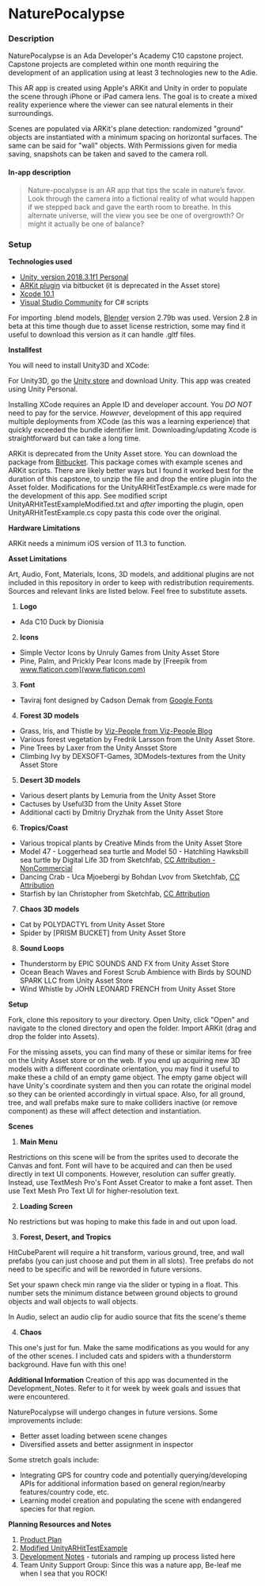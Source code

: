 # NaturePocalypse

### Description
NaturePocalypse is an Ada Developer's Academy C10 capstone project. Capstone projects are completed within one month requiring the development of an application using at least 3 technologies new to the Adie.

This AR app is created using Apple's ARKit and Unity in order to populate the scene through iPhone or iPad camera lens. The goal is to create a mixed reality experience where the viewer can see natural elements in their surroundings.

Scenes are populated via ARKit's plane detection: randomized "ground" objects are instantiated with a minimum spacing on horizontal surfaces. The same can be said for "wall" objects. With Permissions given for media saving, snapshots can be taken and saved to the camera roll.

#### __In-app description__

>Nature-pocalypse is an AR app that tips the scale in nature’s favor. Look through the camera into a fictional reality of what would happen if we stepped back and gave the earth room to breathe. In this alternate universe, will the view you see be one of overgrowth? Or might it actually be one of balance?

### Setup

__Technologies used__
- [Unity, version 2018.3.1f1 Personal](https://store.unity.com/)
- [ARKit plugin](https://bitbucket.org/Unity-Technologies/unity-arkit-plugin) via bitbucket (it is deprecated in the Asset store)
- [Xcode 10.1](https://developer.apple.com/xcode/)
- [Visual Studio Community](https://visualstudio.microsoft.com/vs/community/) for C# scripts

For importing .blend models, [Blender](https://www.blender.org/) version 2.79b was used. Version 2.8 in beta at this time though due to asset license restriction, some may find it useful to download this version as it can handle .gltf files.

__Installfest__

You will need to install Unity3D and XCode:

  For Unity3D, go the [Unity store](https://store.unity.com/) and download Unity. This app was created using Unity Personal.

  Installing XCode requires an Apple ID and developer account. You _DO NOT_ need to pay for the service. _However_, development of this app required multiple deployments from XCode (as this was a learning experience) that quickly exceeded the bundle identifier limit.  Downloading/updating Xcode is straightforward but can take a long time.

  ARKit is deprecated from the Unity Asset store. You can download the package from [Bitbucket](https://bitbucket.org/Unity-Technologies/unity-arkit-plugin). This package comes with example scenes and ARKit scripts. There are likely better ways but I found it worked best for the duration of this capstone, to unzip the file and drop the entire plugin into the Asset folder. Modifications for the UnityARHitTestExample.cs were made for the development of this app. See modified script UnityARHitTestExampleModified.txt and _after_ importing the plugin, open UnityARHitTestExample.cs copy pasta this code over the original.

__Hardware Limitations__

ARKit needs a minimum iOS version of 11.3 to function.

__Asset Limitations__

Art, Audio, Font, Materials, Icons, 3D models, and additional plugins are not included in this repository in order to keep with redistribution requirements. Sources and relevant links are listed below. Feel free to substitute assets.

1. <b>Logo</b>
  - Ada C10 Duck by Dionisia

2. <b>Icons</b>
  - Simple Vector Icons by Unruly Games from Unity Asset Store
  - Pine, Palm, and Prickly Pear Icons made by [Freepik from www.flaticon.com](www.flaticon.com)

3. <b>Font</b>
  - Taviraj font designed by Cadson Demak from [Google Fonts](https://fonts.google.com/)

4. <b>Forest 3D models</b>
  - Grass, Iris, and Thistle by [Viz-People from Viz-People Blog](https://www.blog.viz-people.com/blog/free-3d-model-grass/)
  - Various forest vegetation by Fredrik Larsson from the Unity Asset Store.
  - Pine Trees by Laxer from the Unity Ansset Store
  - Climbing Ivy by DEXSOFT-Games, 3DModels-textures from the Unity Asset Store

5. <b>Desert 3D models</b>
  - Various desert plants by Lemuria from the Unity Asset Store
  - Cactuses by Useful3D from the Unity Asset Store
  - Additional cacti by Dmitriy Dryzhak from the Unity Asset Store

6. <b>Tropics/Coast</b>
  - Various tropical plants by Creative Minds from the Unity Asset Store
  - Model 47 - Loggerhead sea turtle and Model 50 - Hatchling Hawksbill sea turtle by Digital Life 3D from Sketchfab, [CC Attribution -NonCommercial](https://creativecommons.org/licenses/by-nc/4.0/)
  - Dancing Crab - Uca Mjoebergi by Bohdan Lvov from Sketchfab, [CC Attribution](https://creativecommons.org/licenses/by/4.0/)
  - Starfish by Ian Christopher from Sketchfab, [CC Attribution](https://creativecommons.org/licenses/by/4.0/)

7. <b>Chaos 3D models</b>
  - Cat by POLYDACTYL from Unity Asset Store
  - Spider by [PRISM BUCKET] from Unity Asset Store

8. <b>Sound Loops</b>
  - Thunderstorm by EPIC SOUNDS AND FX from Unity Asset Store
  - Ocean Beach Waves and Forest Scrub Ambience with Birds by SOUND SPARK LLC from Unity Asset Store
  - Wind Whistle by JOHN LEONARD FRENCH from Unity Asset Store

__Setup__

Fork, clone this repository to your directory. Open Unity, click "Open" and navigate to the cloned directory and open the folder. Import ARKit (drag and drop the folder into Assets).

For the missing assets, you can find many of these or similar items for free on the Unity Asset store or on the web. If you end up acquiring new 3D models with a different coordinate orientation, you may find it useful to make these a child of an empty game object. The empty game object will have Unity's coordinate system and then you can rotate the original model so they can be oriented accordingly in virtual space. Also, for all ground, tree, and wall prefabs make sure to make colliders inactive (or remove component) as these will affect detection and instantiation.

__Scenes__
1. <b>Main Menu</b>

  Restrictions on this scene will be from the sprites used to decorate the Canvas and font. Font will have to be acquired and can then be used directly in text UI components. However, resolution can suffer greatly. Instead, use TextMesh Pro's Font Asset Creator to make a font asset. Then use Text Mesh Pro Text UI for higher-resolution text.

2. <b>Loading Screen</b>

  No restrictions but was hoping to make this fade in and out upon load.

3. <b>Forest, Desert, and Tropics</b>

  HitCubeParent will require a hit transform, various ground, tree, and wall prefabs (you can just choose and put them in all slots). Tree prefabs do not need to be specific and will be reworded in future versions.

  Set your spawn check min range via the slider or typing in a float. This number sets the minimum distance between ground objects to ground objects and wall objects to wall objects.

  In Audio, select an audio clip for audio source that fits the scene's theme

4. <b>Chaos</b>

  This one's just for fun. Make the same modifications as you would for any of the other scenes. I included cats and spiders with a thunderstorm background. Have fun with this one!

__Additional Information__
Creation of this app was documented in the Development_Notes. Refer to it for week by week goals and issues that were encountered.

NaturePocalypse will undergo changes in future versions. Some improvements include:
- Better asset loading between scene changes
- Diversified assets and better assignment in inspector

Some stretch goals include:
- Integrating GPS for country code and potentially querying/developing APIs for additional information based on general region/nearby features/country code, etc.
- Learning model creation and populating the scene with endangered species for that region.

__Planning Resources and Notes__
1. [Product Plan](https://gist.github.com/anibelamerica/eefdb4893ea471ef2fc3a347af27d07f)
2. [Modified UnityARHitTestExample](https://github.com/anibelamerica/NaturePocalypse/blob/master/UnityARHitTestExampleModified.txt)
3. [Development Notes](https://github.com/anibelamerica/NaturePocalypse/blob/master/Development_Notes.md) - tutorials and ramping up process listed here
4.  Team Unity Support Group: Since this was a nature app, Be-leaf me when I sea that you ROCK! 
